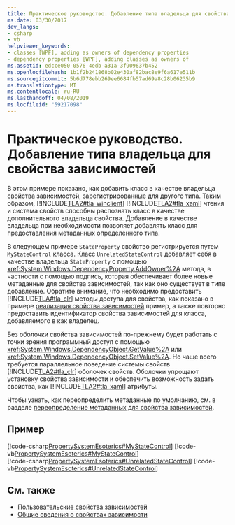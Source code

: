 ```yaml
---
title: Практическое руководство. Добавление типа владельца для свойства зависимостей
ms.date: 03/30/2017
dev_langs:
- csharp
- vb
helpviewer_keywords:
- classes [WPF], adding as owners of dependency properties
- dependency properties [WPF], adding classes as owners of
ms.assetid: edcce050-0576-4edb-a31a-3f909637b452
ms.openlocfilehash: 1b1f2b241868b02e430af82bac8e9f6a617e511b
ms.sourcegitcommit: 5b6d778ebb269ee6684fb57ad69a8c28b06235b9
ms.translationtype: MT
ms.contentlocale: ru-RU
ms.lasthandoff: 04/08/2019
ms.locfileid: "59217098"
---
```

# <a name="how-to-add-an-owner-type-for-a-dependency-property"></a>Практическое руководство. Добавление типа владельца для свойства зависимостей
В этом примере показано, как добавить класс в качестве владельца свойства зависимостей, зарегистрированные для другого типа. Таким образом, [!INCLUDE[TLA2#tla_winclient](../../../../includes/tla2sharptla-winclient-md.md)] [!INCLUDE[TLA2#tla_xaml](../../../../includes/tla2sharptla-xaml-md.md)] чтения и система свойств способны распознать класс в качестве дополнительного владельца свойства. Добавление в качестве владельца при необходимости позволяет добавлять класс для предоставления метаданных определенного типа.  
  
 В следующем примере `StateProperty` свойство регистрируется путем `MyStateControl` класса. Класс `UnrelatedStateControl` добавляет себя в качестве владельца `StateProperty` с помощью <xref:System.Windows.DependencyProperty.AddOwner%2A> метода, в частности с помощью подпись, которая обеспечивает более новые метаданные для свойства зависимостей, так как оно существует в типе добавление. Обратите внимание, что необходимо предоставить [!INCLUDE[TLA#tla_clr](../../../../includes/tlasharptla-clr-md.md)] методы доступа для свойства, как показано в примере [реализация свойства зависимостей](how-to-implement-a-dependency-property.md) пример, а также повторно предоставить идентификатор свойства зависимостей для класса, добавляемого в как владелец.  
  
 Без оболочки свойства зависимостей по-прежнему будет работать с точки зрения программный доступ с помощью <xref:System.Windows.DependencyObject.GetValue%2A> или <xref:System.Windows.DependencyObject.SetValue%2A>. Но чаще всего требуется параллельное поведение системы свойств [!INCLUDE[TLA2#tla_clr](../../../../includes/tla2sharptla-clr-md.md)] оболочек свойств. Оболочки упрощают установку свойства зависимости и обеспечить возможность задать свойства, как [!INCLUDE[TLA2#tla_xaml](../../../../includes/tla2sharptla-xaml-md.md)] атрибуты.  
  
 Чтобы узнать, как переопределить метаданные по умолчанию, см. в разделе [переопределение метаданных для свойства зависимостей](how-to-override-metadata-for-a-dependency-property.md).  
  
## <a name="example"></a>Пример  
 [!code-csharp[PropertySystemEsoterics#MyStateControl](~/samples/snippets/csharp/VS_Snippets_Wpf/PropertySystemEsoterics/CSharp/SDKSampleLibrary/class1.cs#mystatecontrol)]
 [!code-vb[PropertySystemEsoterics#MyStateControl](~/samples/snippets/visualbasic/VS_Snippets_Wpf/PropertySystemEsoterics/visualbasic/sdksamplelibrary/class1.vb#mystatecontrol)]  
[!code-csharp[PropertySystemEsoterics#UnrelatedStateControl](~/samples/snippets/csharp/VS_Snippets_Wpf/PropertySystemEsoterics/CSharp/SDKSampleLibrary/class1.cs#unrelatedstatecontrol)]
[!code-vb[PropertySystemEsoterics#UnrelatedStateControl](~/samples/snippets/visualbasic/VS_Snippets_Wpf/PropertySystemEsoterics/visualbasic/sdksamplelibrary/class1.vb#unrelatedstatecontrol)]  
  
## <a name="see-also"></a>См. также

- [Пользовательские свойства зависимостей](custom-dependency-properties.md)
- [Общие сведения о свойствах зависимости](dependency-properties-overview.md)
